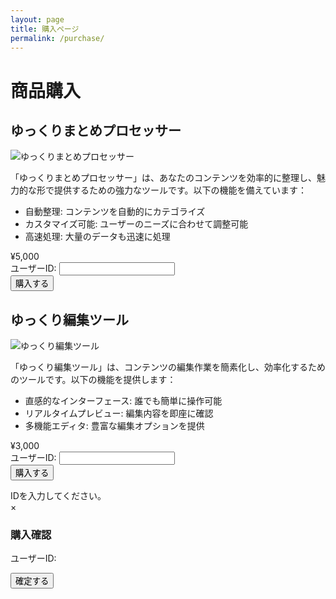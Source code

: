 ```yaml
---
layout: page
title: 購入ページ
permalink: /purchase/
---
```


# 商品購入

<div class="products-container pattern1 advanced">
  
  <div class="product-card">
    <h2>ゆっくりまとめプロセッサー</h2>
    <img src="/assets/img/product1.jpg" alt="ゆっくりまとめプロセッサー">
    <div class="description">
      <p>「ゆっくりまとめプロセッサー」は、あなたのコンテンツを効率的に整理し、魅力的な形で提供するための強力なツールです。以下の機能を備えています：</p>
      <ul>
        <li>自動整理: コンテンツを自動的にカテゴライズ</li>
        <li>カスタマイズ可能: ユーザーのニーズに合わせて調整可能</li>
        <li>高速処理: 大量のデータも迅速に処理</li>
      </ul>
    </div>
    <div class="purchase-details">
      <div class="price">¥5,000</div>
      <!-- markdownlint-disable MD033 -->
      <form class="purchase-form" action="javascript:void(0);" method="POST">
        <div class="form-group">
          <label for="user-id-1">ユーザーID:</label>
          <input type="text" id="user-id-1" name="custom" required>
        </div>
        <div class="form-group">
          <button type="button" class="btn btn-primary open-modal" data-product="1">購入する</button>
        </div>
      </form>
      <!-- markdownlint-enable MD033 -->
    </div>
  </div>

  <div class="product-card">
    <h2>ゆっくり編集ツール</h2>
    <img src="/assets/img/product2.jpg" alt="ゆっくり編集ツール">
    <div class="description">
      <p>「ゆっくり編集ツール」は、コンテンツの編集作業を簡素化し、効率化するためのツールです。以下の機能を提供します：</p>
      <ul>
        <li>直感的なインターフェース: 誰でも簡単に操作可能</li>
        <li>リアルタイムプレビュー: 編集内容を即座に確認</li>
        <li>多機能エディタ: 豊富な編集オプションを提供</li>
      </ul>
    </div>
    <div class="purchase-details">
      <div class="price">¥3,000</div>
      <!-- markdownlint-disable MD033 -->
      <form class="purchase-form" action="javascript:void(0);" method="POST">
        <div class="form-group">
          <label for="user-id-2">ユーザーID:</label>
          <input type="text" id="user-id-2" name="custom" required>
        </div>
        <div class="form-group">
          <button type="button" class="btn btn-primary open-modal" data-product="2">購入する</button>
        </div>
      </form>
      <!-- markdownlint-enable MD033 -->
    </div>
  </div>
  
</div>

<!-- エラーメッセージ表示用 -->
<div id="error-message" class="error-message">
  IDを入力してください。
</div>

<!-- モーダルウィンドウ -->
<div id="purchase-modal" class="modal">
  <div class="modal-content">
    <span class="close">&times;</span>
    <h3>購入確認</h3>
    <p id="modal-product-name"></p>
    <p>ユーザーID: <span id="modal-user-id"></span></p>
    <button id="confirm-purchase" class="btn btn-success">確定する</button>
  </div>
</div>

<!-- カスタムスクリプト -->
<script>
  // フォーム送信前のバリデーションは、モーダルを起動する前に行う
  document.querySelectorAll('.open-modal').forEach(function(button) {
    button.addEventListener('click', function() {
      var form = button.closest('.purchase-form');
      var userIdInput = form.querySelector('input[name="custom"]');
      var userId = userIdInput.value.trim();
      var errorMessage = document.getElementById('error-message');
      if (userId === "") {
        errorMessage.style.display = 'block';
        userIdInput.focus();
        return;
      } else {
        errorMessage.style.display = 'none';
      }
      
      // モーダルの内容を更新
      var productId = button.getAttribute('data-product');
      var productName = (productId === "1") ? "ゆっくりまとめプロセッサー" : "ゆっくり編集ツール";
      document.getElementById('modal-product-name').innerText = productName;
      document.getElementById('modal-user-id').innerText = userId;
      
      // モーダルを表示
      document.getElementById('purchase-modal').style.display = 'block';
    });
  });

  // モーダルのクローズ処理
  document.querySelector('.modal .close').addEventListener('click', function() {
    document.getElementById('purchase-modal').style.display = 'none';
  });

  // モーダル外クリックで閉じる
  window.addEventListener('click', function(event) {
    var modal = document.getElementById('purchase-modal');
    if (event.target == modal) {
      modal.style.display = 'none';
    }
  });

  // 確定ボタン押下時にStripeのリンクへリダイレクト
  document.getElementById('confirm-purchase').addEventListener('click', function() {
    // モーダル表示中の商品に応じたリンクへ遷移
    // ※本番ではサーバーサイドでStripe Checkout セッションを作成するなどの処理が必要
    var modalProductName = document.getElementById('modal-product-name').innerText;
    var stripeLink = (modalProductName === "ゆっくりまとめプロセッサー") 
                     ? "YOUR_STRIPE_PAYMENT_LINK_1" 
                     : "YOUR_STRIPE_PAYMENT_LINK_2";
    window.open(stripeLink, '_blank');
    document.getElementById('purchase-modal').style.display = 'none';
  });
</script>
